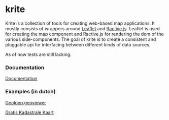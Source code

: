# krite
Krite is a collection of tools for creating web-based map applications. It mostly consists of wrappers around [Leaflet](https://github.com/Leaflet/Leaflet) and [Ractive.js](https://github.com/ractivejs/ractive). Leaflet is used for creating the map component and Ractive.js for rendering the dom of the various side-components. The goal of krite is to create a consistent and pluggable api for interfacing between different kinds of data sources.

As of now tests are still lacking.

### Documentation
[Documentation](https://geoloep.github.io/krite/index.html)

### Examples (in dutch)
[Geoloep geoviewer](http://kaart.geoloep.nl/)

[Gratis Kadastrale Kaart](http://kadaster.geoloep.nl/)
